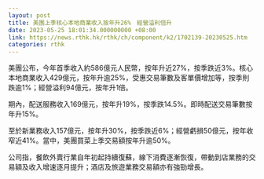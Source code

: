 ```yaml
---
layout: post
title: 美團上季核心本地商業收入按年升26%　經營溢利倍升
date: 2023-05-25 18:01:34.000000000 +08:00
link: https://news.rthk.hk/rthk/ch/component/k2/1702139-20230525.htm
categories: rthk
---
```


美團公布，今年首季收入約586億元人民幣，按年升近27%，按季跌近3%。核心本地商業收入429億元，按年升逾25%，受惠交易筆數及客單價增加等，按季則跌逾1%；經營溢利94億元，按年升1倍。

期內，配送服務收入169億元，按年升19%，按季跌14.5%。即時配送交易筆數按年升15%。

至於新業務收入157億元，按年升30%，按季跌近6%；經營虧損50億元，按年收窄近41%。當中，美團買菜上季交易額按年升逾50%。

公司指，餐飲外賣行業自年初起持續復蘇，線下消費逐漸恢復，帶動到店業務的交易額及收入增速逐月提升；酒店及旅遊業務交易額亦有強勁增長。
